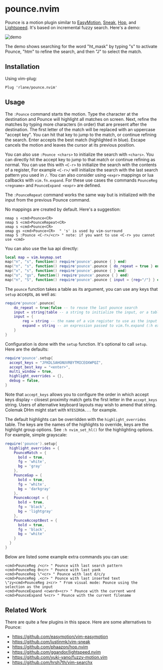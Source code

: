 # pounce.nvim

Pounce is a motion plugin similar to [EasyMotion][1], [Sneak][2], [Hop][3], and
[Lightspeed][4]. It's based on incremental fuzzy search. Here's a demo:

![demo](.assets/demo.gif)

The demo shows searching for the word "ht_mask" by typing "s" to activate
Pounce, "htm" to refine the search, and then "J" to select the match.

[1]: https://github.com/easymotion/vim-easymotion
[2]: https://github.com/justinmk/vim-sneak
[3]: https://github.com/phaazon/hop.nvim
[4]: https://github.com/ggandor/lightspeed.nvim

## Installation

Using vim-plug:

```
Plug 'rlane/pounce.nvim'
```

## Usage

The `:Pounce` command starts the motion. Type the character at the destination
and Pounce will highlight all matches on screen. Next, refine the matches by
typing more characters (in order) that are present after the destination. The
first letter of the match will be replaced with an uppercase "accept key". You
can hit that key to jump to the match, or continue refining the search. Enter
accepts the best match (highlighted in blue). Escape cancels the motion and
leaves the cursor at its previous position.

You can also use `:Pounce <chars>` to initialize the search with `<chars>`. You
can directly hit the accept key to jump to that match or continue refining as
normal. You can use this with `<C-r>` to initialize the search with the
contents of a register, For example `<C-r>/` will initialize the search with
the last search pattern you used in `/`. You can also consider using `<expr>`
mappings or lua callbacks with `vim.fn.expand`. For these use cases the
commands `PounceReg <regname>` and `PounceExpand <expr>` are defined.

The `:PounceRepeat` command works the same way but is initialized with the
input from the previous Pounce command.

No mappings are created by default. Here's a suggestion:

```vim
nmap s <cmd>Pounce<CR>
nmap S <cmd>PounceRepeat<CR>
xmap s <cmd>Pounce<CR>
omap gs <cmd>Pounce<CR>  " 's' is used by vim-surround
nmap S :Pounce <C-r>/<cr> " note: if you want to use <C-r> you cannot use <cmd>
```

You can also use the lua api directly:

```lua
local map = vim.keymap.set
map("n", "s", function() require'pounce'.pounce { } end)
map("n", "s", function() require'pounce'.pounce { do_repeat = true } end)
map("x", "s", function() require'pounce'.pounce { } end)
map("o", "gs", function() require'pounce'.pounce { } end)
map("n", "S", function() require'pounce'.pounce { input = {reg="/"} } end)
```

The `pounce` function takes a table as its argument, you can use any keys that
`setup` accepts, as well as:

```lua
require'pounce'.pounce{
    do_repeat = true|false -- to reuse the last pounce search
    input = string|table -- a string to initialize the input, or a table:
    input = {
        reg = string -- the name of a vim register to use as the input (:h registers)
        expand = string -- an expression passed to vim.fn.expand (:h expand())
    }
}
```

Configuration is done with the `setup` function. It's optional to call `setup`.
Here are the defaults:

```lua
require'pounce'.setup{
  accept_keys = "JFKDLSAHGNUVRBYTMICEOXWPQZ",
  accept_best_key = "<enter>",
  multi_window = true,
  highlight_overrides = {},
  debug = false,
}
```

Note that `accept_keys` allows you to configure the order in which accept keys
display – closest proximity match gets the first letter in the `accept_keys`
string. Users of alternative keyboard layouts may wish to amend that string.
Colemak DHm might start with `NTESIROA...` for example.

The default highlights can be overridden with the `highlight_overrides` table.
The keys are the names of the highlights to override, keys are the highlight group options.
See `:h nvim_set_hl()` for the highlighting options.
For example, simple grayscale:

```lua
require('pounce').setup{
  highlight_overrides = {
    PounceMatch = {
      bold = true,
      fg = 'white',
      bg = 'gray'
    },
    PounceGap = {
      bold = true,
      fg = 'white',
      bg = 'darkgray'
    },
    PounceAccept = {
      bold = true,
      fg = 'black',
      bg = 'lightgray'
    },
    PounceAcceptBest = {
      bold = true,
      fg = 'black',
      bg = 'white'
    }
  }
}
```

Below are listed some example extra commands you can use:

```vim
<cmd>PounceReg /<cr> " Pounce with last search pattern
<cmd>PounceReg 0<cr> " Pounce with last yank
<cmd>PounceReg \"<cr> " Pounce with last d/c/y
<cmd>PounceReg .<cr> " Pounce with last inserted text
\"zy<cmd>PounceReg z<cr> " From visual mode: Pounce using the selection as the input
<cmd>PounceExpand <cword><cr> " Pounce with the current word
<cmd>PounceExpand %<cr> " Pounce with the current filename
```

## Related Work

There are quite a few plugins in this space. Here are some alternatives to
Pounce:

- https://github.com/easymotion/vim-easymotion
- https://github.com/justinmk/vim-sneak
- https://github.com/phaazon/hop.nvim
- https://github.com/ggandor/lightspeed.nvim
- https://github.com/yuki-yano/fuzzy-motion.vim
- https://github.com/hrsh7th/vim-searchx
